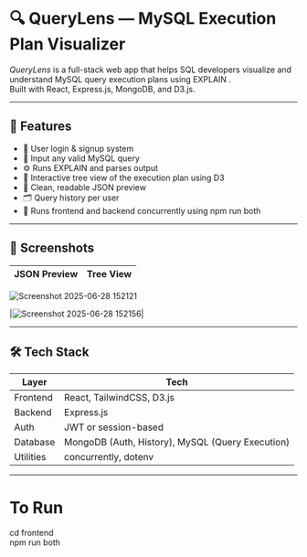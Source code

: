 # 🔍 QueryLens — MySQL Execution Plan Visualizer

*QueryLens* is a full-stack web app that helps SQL developers visualize and understand MySQL query execution plans using EXPLAIN .  
Built with React, Express.js, MongoDB, and D3.js.

---

## 🚀 Features

- 🔐 User login & signup system
- 📄 Input any valid MySQL query
- ⚙ Runs EXPLAIN  and parses output
- 🌳 Interactive tree view of the execution plan using D3
- 🧾 Clean, readable JSON preview
- 🗂 Query history per user
- 🔄 Runs frontend and backend concurrently using npm run both

---

## 📸 Screenshots

| JSON Preview | Tree View |
|--------------|-----------|
![Screenshot 2025-06-28 152121](https://github.com/user-attachments/assets/e0f495ca-90e6-490d-9f34-e08d86ff19cd)

|![Screenshot 2025-06-28 152156](https://github.com/user-attachments/assets/ea83f03d-435b-454d-813e-bb72c707fd13)|

---

## 🛠 Tech Stack

| Layer      | Tech |
|------------|------|
| Frontend   | React, TailwindCSS, D3.js |
| Backend    | Express.js |
| Auth       | JWT or session-based |
| Database   | MongoDB (Auth, History), MySQL (Query Execution) |
| Utilities  | concurrently, dotenv |

---

# To Run

cd frontend  
npm run both
